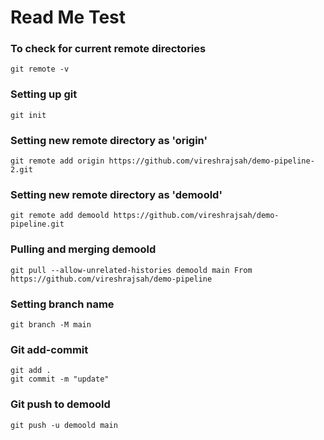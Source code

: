 # Read Me Test

### To check for current remote directories
```
git remote -v
```
### Setting up git
```
git init
```
### Setting new remote directory as 'origin'
```
git remote add origin https://github.com/vireshrajsah/demo-pipeline-2.git
```
### Setting new remote directory as 'demoold'
```
git remote add demoold https://github.com/vireshrajsah/demo-pipeline.git
```

### Pulling and merging demoold
```
git pull --allow-unrelated-histories demoold main From https://github.com/vireshrajsah/demo-pipeline
```
### Setting branch name
```
git branch -M main 
```
### Git add-commit
```
git add .
git commit -m "update"
```
### Git push to demoold
```
git push -u demoold main
```
